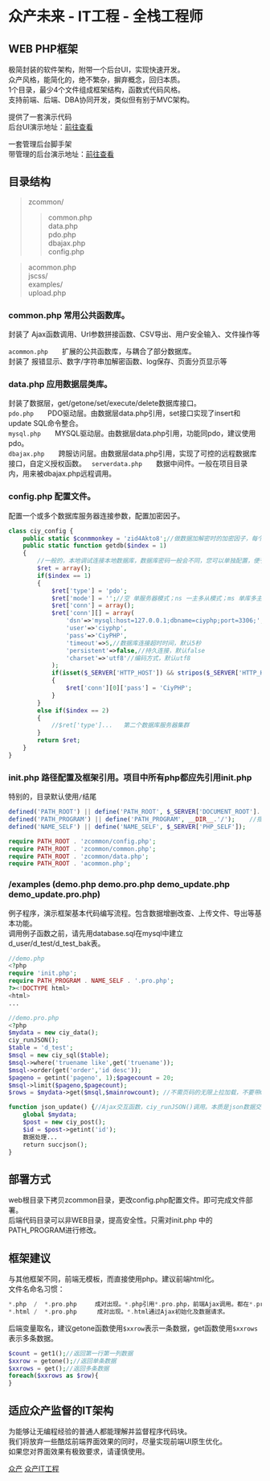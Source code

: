 # 众产未来 - IT工程 - 全栈工程师

## WEB PHP框架
极简封装的软件架构，附带一个后台UI，实现快速开发。  
众产风格，能简化的，绝不繁杂，摒弃概念，回归本质。  
1个目录，最少4个文件组成框架结构，函数式代码风格。  
支持前端、后端、DBA协同开发，类似但有别于MVC架构。  

提供了一套演示代码  
后台UI演示地址：[前往查看](http://ciyphp.ciy.cn/examples/)

一套管理后台脚手架  
带管理的后台演示地址：[前往查看](http://ciyphp.ciy.cn/admin/)


## 目录结构
>zcommon/  
>>common.php  
>>data.php  
>>pdo.php  
>>dbajax.php  
>>config.php  

>acommon.php  
>jscss/  
>examples/  
>upload.php  

### common.php 常用公共函数库。
封装了 Ajax函数调用、Url参数拼接函数、CSV导出、用户安全输入、文件操作等  

`acommon.php`　　扩展的公共函数库，与耦合了部分数据库。  
封装了 报错显示、数字/字符串加解密函数、log保存、页面分页显示等

### data.php 应用数据层类库。
封装了数据层，get/getone/set/execute/delete数据库接口。  
`pdo.php`　　PDO驱动层。由数据层data.php引用，set接口实现了insert和update SQL命令整合。  
`mysql.php`　　MYSQL驱动层。由数据层data.php引用，功能同pdo，建议使用pdo。  
`dbajax.php`　　跨服访问层。由数据层data.php引用，实现了可控的远程数据库接口，自定义授权函数。  
`serverdata.php`　　数据中间件。一般在项目目录内，用来被dbajax.php远程调用。  

### config.php 配置文件。
配置一个或多个数据库服务器连接参数，配置加密因子。
```php
class ciy_config {
    public static $conmmonkey = 'zid4Akto8';//做数据加解密时的加密因子，每个项目都不要相同。
    public static function getdb($index = 1)
    {
        //一般的，本地调试连接本地数据库，数据库密码一般会不同，您可以单独配置，便于本地调试。
        $ret = array();
        if($index == 1)
        {
            $ret['type'] = 'pdo';
            $ret['mode'] = '';//空 单服务器模式；ns 一主多从模式；ms 单库多主多从模式。需替换专用data.php文件
            $ret['conn'] = array();
            $ret['conn'][] = array(
                'dsn'=>'mysql:host=127.0.0.1;dbname=ciyphp;port=3306;',
                'user'=>'ciyphp',
                'pass'=>'CiyPHP',
                'timeout'=>5,//数据库连接超时时间，默认5秒
                'persistent'=>false,//持久连接，默认false
                'charset'=>'utf8'//编码方式，默认utf8
            );
            if(isset($_SERVER['HTTP_HOST']) && stripos($_SERVER['HTTP_HOST'],'local') !== false)
            {
                $ret['conn'][0]['pass'] = 'CiyPHP';
            }
        }
        else if($index == 2)
        {
            //$ret['type']...   第二个数据库服务器集群
        }
        return $ret;
    }
}
```

### init.php 路径配置及框架引用。项目中所有php都应先引用init.php
特别的，目录默认使用`/`结尾
```php
defined('PATH_ROOT') || define('PATH_ROOT', $_SERVER['DOCUMENT_ROOT'].'/');  //web根目录。  
defined('PATH_PROGRAM') || define('PATH_PROGRAM', __DIR__.'/');    //指定项目后端目录，可以实现前后端不同目录管理。  
defined('NAME_SELF') || define('NAME_SELF', $_SERVER['PHP_SELF']);  

require PATH_ROOT . 'zcommon/config.php';
require PATH_ROOT . 'zcommon/common.php';
require PATH_ROOT . 'zcommon/data.php';
require PATH_ROOT . 'acommon.php';
```

### /examples (demo.php demo.pro.php demo_update.php demo_update.pro.php)
例子程序，演示框架基本代码编写流程。包含数据增删改查、上传文件、导出等基本功能。  
调用例子函数之前，请先用database.sql在mysql中建立d_user/d_test/d_test_bak表。  
```php
//demo.php
<?php
require 'init.php';
require PATH_PROGRAM . NAME_SELF . '.pro.php';
?><!DOCTYPE html>
<html>
...
```
```php
//demo.pro.php
<?php
$mydata = new ciy_data();
ciy_runJSON();
$table = 'd_test';
$msql = new ciy_sql($table);
$msql->where('truename like',get('truename'));
$msql->order(get('order','id desc'));
$pageno = getint('pageno', 1);$pagecount = 20;
$msql->limit($pageno,$pagecount);
$rows = $mydata->get($msql,$mainrowcount); //不需页码的无限上拉加载，不要带mainrowcount参数，提升性能。

function json_update() {//Ajax交互函数，ciy_runJSON()调用。本质是json数据交换。
    global $mydata;
    $post = new ciy_post();
    $id = $post->getint('id');
    数据处理...
    return succjson();
}
```

## 部署方式
web根目录下拷贝zcommon目录，更改config.php配置文件。即可完成文件部署。  
后端代码目录可以非WEB目录，提高安全性。只需对init.php 中的PATH_PROGRAM进行修改。  

## 框架建议
与其他框架不同，前端无模板，而直接使用php。建议前端html化。  
文件名命名习惯：  
```php
*.php  /  *.pro.php     成对出现。*.php引用*.pro.php，前端Ajax调用。都在*.pro.php中完成。*.pro.php直接访问无效。  
*.html /  *.pro.php  　  成对出现。*.html通过Ajax初始化及数据请求。  
```

后端变量取名，建议getone函数使用`$xxrow`表示一条数据，get函数使用`$xxrows`表示多条数据。  
```php
$count = get1();//返回第一行第一列数据
$xxrow = getone();//返回单条数据
$xxrows = get();//返回多条数据
foreach($xxrows as $row){
}
```

## 适应众产监督的IT架构
为能够让无编程经验的普通人都能理解并监督程序代码块。  
我们将放弃一些酷炫前端界面效果的同时，尽量实现前端UI原生优化。  
如果您对界面效果有极致要求，请谨慎使用。  

[众产](http://ciy.cn) [众产IT工程](http://ciy.cn/code)
